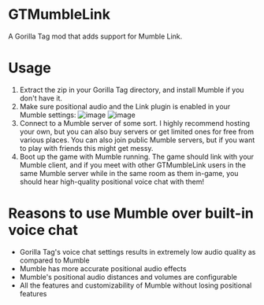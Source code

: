 # GTMumbleLink
A Gorilla Tag mod that adds support for Mumble Link.

# Usage
1. Extract the zip in your Gorilla Tag directory, and install Mumble if you don't have it.
2. Make sure positional audio and the Link plugin is enabled in your Mumble settings:
![image](https://github.com/user-attachments/assets/4d1cf48e-df59-4b9a-82ad-c536d91a2350)
![image](https://github.com/user-attachments/assets/22ef81d6-0dbc-4d7d-8493-055b5c6d2ff2)
3. Connect to a Mumble server of some sort. I highly recommend hosting your own, but you can also buy servers or get limited ones for free from various places. You can also join public Mumble servers, but if you want to play with friends this might get messy.
4. Boot up the game with Mumble running. The game should link with your Mumble client, and if you meet with other GTMumbleLink users in the same Mumble server while in the same room as them in-game, you should hear high-quality positional voice chat with them!

# Reasons to use Mumble over built-in voice chat
- Gorilla Tag's voice chat settings results in extremely low audio quality as compared to Mumble
- Mumble has more accurate positional audio effects
- Mumble's positional audio distances and volumes are configurable
- All the features and customizability of Mumble without losing positional features

